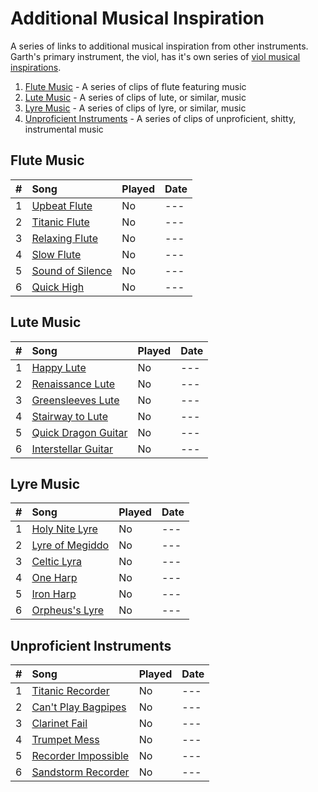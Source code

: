 # Additional Musical Inspiration

A series of links to additional musical inspiration from other instruments. Garth's primary instrument, the viol, has it's own series of [viol musical inspirations](https://github.com/prezschaefer/garth_warmwater/blob/master/viol_music.md).

1. [Flute Music](#flute-music) - A series of clips of flute featuring music
2. [Lute Music](#lute-music) - A series of clips of lute, or similar, music
3. [Lyre Music](#lyre-music) - A series of clips of lyre, or similar, music
4. [Unproficient Instruments](#unproficient-instruments) - A series of clips of unproficient, shitty, instrumental music


## Flute Music

| # | Song | Played | Date |
| - |:---- | ------ | ---- |
| 1 | [Upbeat Flute](https://youtu.be/be1jJCH32OU?t=4) | No | --- |
| 2 | [Titanic Flute](https://youtu.be/9i2dbxC5GHs?t=133) | No | --- |
| 3 | [Relaxing Flute](https://youtu.be/xFECNsk5Fo0?t=31) | No | --- |
| 4 | [Slow Flute](https://youtu.be/xFECNsk5Fo0?t=4740) | No | --- |
| 5 | [Sound of Silence](https://youtu.be/y2fiKuDyspo?t=26) | No | --- |
| 6 | [Quick High](https://youtu.be/Sz40f_geQRo?t=17) | No | --- |


## Lute Music

| # | Song | Played | Date |
| - |:---- | ------ | ---- |
| 1 | [Happy Lute](https://youtu.be/EsWubEZXE6w?t=1) | No | --- |
| 2 | [Renaissance Lute](https://youtu.be/bq126uwwOBo?t=1) | No | --- |
| 3 | [Greensleeves Lute](https://youtu.be/7goe9JYZJS8?t=5) | No | --- |
| 4 | [Stairway to Lute](https://youtu.be/BinS7y6TYy4?t=1) | No | --- |
| 5 | [Quick Dragon Guitar](https://youtu.be/7gphiFVVtUI?t=56) | No | --- |
| 6 | [Interstellar Guitar](https://youtu.be/IuEEEwgdAZs?t=10) | No | --- |


## Lyre Music

| # | Song | Played | Date |
| - |:---- | ------ | ---- |
| 1 | [Holy Nite Lyre](https://youtu.be/zX9kPR29Riw?t=40)  | No | --- |
| 2 | [Lyre of Megiddo](https://youtu.be/27opcKxcg1c?t=50) | No | --- |
| 3 | [Celtic Lyra](https://youtu.be/TOnosezkxsw?t=28) | No | --- |
| 4 | [One Harp](https://youtu.be/JhOhGhq0e54?t=36) | No | --- |
| 5 | [Iron Harp](https://youtu.be/3UV-2E8kEqg?t=36) | No | --- |
| 6 | [Orpheus's Lyre](https://youtu.be/jP-ctPO_-ck?t=23) | No | --- |


## Unproficient Instruments

| # | Song | Played | Date |
| - |:---- | ------ | ---- |
| 1 | [Titanic Recorder](https://youtu.be/X2WH8mHJnhM?t=190) | No | --- |
| 2 | [Can't Play Bagpipes](https://youtu.be/oxnAGocrL6E?t=1) | No | --- |
| 3 | [Clarinet Fail](https://youtu.be/1wbc9Hi8Gno?t=1) | No | --- |
| 4 | [Trumpet Mess](https://youtu.be/bNwv6iCWxgE?t=6) | No | --- |
| 5 | [Recorder Impossible](https://youtu.be/e6QZCU9rTiw?t=0) | No | --- |
| 6 | [Sandstorm Recorder](https://youtu.be/0VZp31nQ-gU?t=16) | No | --- |
